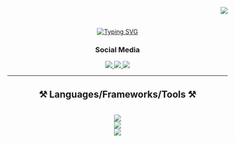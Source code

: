 <img align="right" src="https://api.visitorbadge.io/api/visitors?path=https%3A%2F%2Fgithub.com%2Fsiefzieq%2Fsiefzieq%2Fedit%2Fmain%2FREADME.md&label=Visitors&countColor=%23d9e3f0)"/><br /><br />

<div align='center'>
   <a href="https://git.io/typing-svg"><img src="https://readme-typing-svg.herokuapp.com?font=Fira+Code&size=25&pause=1000&color=F7F7F7&center=true&width=600&lines=Hello+There+%F0%9F%91%8B+;I+am+Hasif+Zikry" alt="Typing SVG" /></a>
</div>

<div align="center">
   <h3>Social Media</h3>
   <a href="mailto:muhdhasifzikry02@gmail.com">
      <img src="https://img.shields.io/badge/Gmail-333333?style=for-the-badge&logo=gmail&color=ffffff" />
   </a>
   <a href="https://www.linkedin.com/in/muhammad-hasif-zikry-mohd-ridzwan/">
      <img src="https://img.shields.io/badge/LinkedIn-0077B5?style=for-the-badge&logo=linkedin&color=0077b5" />
   </a>
   <a href="">
      <img src="https://img.shields.io/badge/Portfolio-FF5722?style=for-the-badge&logo=portfolio&color=53565a"/>
   </a>
</div>
<hr />

<h2 align="center">⚒️ Languages/Frameworks/Tools ⚒️ </h2>
<br />
<div align="center">
   <a href="https://skillicons.dev">
      <img src="https://skillicons.dev/icons?i=github,git,html,css,react,bootstrap&perline=6" /><br>
      <img src="https://skillicons.dev/icons?i=js,bootstrap,figma,firebase,mysql,java&perline=6" /><br>
      <img src="https://skillicons.dev/icons?i=cpp,c#&perline=6" /><br>
   </a>
</div>



